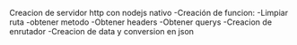 Creacion de servidor http con nodejs nativo
    -Creación de funcion:
        -Limpiar ruta
        -obtener metodo
        -Obtener headers
        -Obtener querys
    -Creacion de enrutador
    -Creacion de data y conversion en json
    